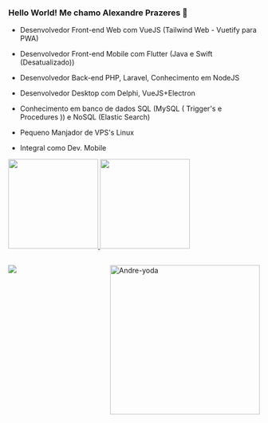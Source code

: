 ### Hello World! Me chamo Alexandre Prazeres 👋



- Desenvolvedor Front-end Web com VueJS (Tailwind Web - Vuetify para PWA)
- Desenvolvedor Front-end Mobile com Flutter (Java e Swift (Desatualizado))
- Desenvolvedor Back-end PHP, Laravel, Conhecimento em NodeJS
- Desenvolvedor Desktop com Delphi, VueJS+Electron

- Conhecimento em banco de dados SQL (MySQL ( Trigger's e Procedures )) e NoSQL (Elastic Search)

- Pequeno Manjador de VPS's Linux

- Integral como Dev. Mobile

<div>
  <a href="https://github.com/alexprazeres">
  <img height="180em" src="https://github-readme-stats.vercel.app/api?username=alexprazeres&show_icons=true&theme=merko&include_all_commits=true&count_private=true"/>
  <img height="180em" src="https://github-readme-stats.vercel.app/api/top-langs/?username=alexprazeres&layout=compact&langs_count=7&theme=merko?count_private=true"/>
</div>
 
  ##
 
<div> 
  <a href="https://www.linkedin.com/in/alexandre-prz/" target="_blank"><img src="https://img.shields.io/badge/-LinkedIn-%230077B5?style=for-the-badge&logo=linkedin&logoColor=white" target="_blank"></a>   
  
   <img align="right" alt="Andre-yoda" height="300" width="300" src="https://cdn.discordapp.com/attachments/379056330821861378/880271392518582292/giphy_1.gif">
